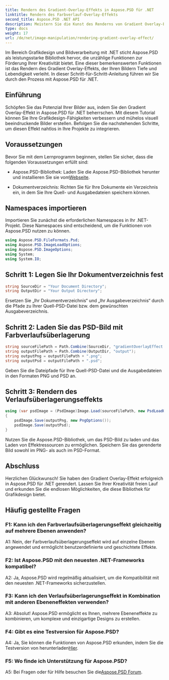 ```yaml
---
title: Rendern des Gradient-Overlay-Effekts in Aspose.PSD für .NET
linktitle: Rendern des Farbverlauf-Overlay-Effekts
second_title: Aspose.PSD .NET API
description: Meistern Sie die Kunst des Renderns von Gradient Overlay-Effekten in Aspose.PSD für .NET. Verbessern Sie Ihre Grafikdesignfähigkeiten mit diesem Schritt-für-Schritt-Tutorial.
type: docs
weight: 17
url: /de/net/image-manipulation/rendering-gradient-overlay-effect/
---
```

Im Bereich Grafikdesign und Bildverarbeitung mit .NET sticht Aspose.PSD als leistungsstarke Bibliothek hervor, die unzählige Funktionen zur Förderung Ihrer Kreativität bietet. Eine dieser bemerkenswerten Funktionen ist das Rendern des Gradient Overlay-Effekts, der Ihren Bildern Tiefe und Lebendigkeit verleiht. In dieser Schritt-für-Schritt-Anleitung führen wir Sie durch den Prozess mit Aspose.PSD für .NET.

## Einführung

Schöpfen Sie das Potenzial Ihrer Bilder aus, indem Sie den Gradient Overlay-Effekt in Aspose.PSD für .NET beherrschen. Mit diesem Tutorial können Sie Ihre Grafikdesign-Fähigkeiten verbessern und mühelos visuell beeindruckende Bilder erstellen. Befolgen Sie die nachstehenden Schritte, um diesen Effekt nahtlos in Ihre Projekte zu integrieren.

## Voraussetzungen

Bevor Sie mit dem Lernprogramm beginnen, stellen Sie sicher, dass die folgenden Voraussetzungen erfüllt sind:

- Aspose.PSD-Bibliothek: Laden Sie die Aspose.PSD-Bibliothek herunter und installieren Sie sie vom[Webseite](https://releases.aspose.com/psd/net/).

- Dokumentverzeichnis: Richten Sie für Ihre Dokumente ein Verzeichnis ein, in dem Sie Ihre Quell- und Ausgabedateien speichern können.

## Namespaces importieren

Importieren Sie zunächst die erforderlichen Namespaces in Ihr .NET-Projekt. Diese Namespaces sind entscheidend, um die Funktionen von Aspose.PSD nutzen zu können.

```csharp
using Aspose.PSD.FileFormats.Psd;
using Aspose.PSD.ImageLoadOptions;
using Aspose.PSD.ImageOptions;
using System;
using System.IO;
```

## Schritt 1: Legen Sie Ihr Dokumentverzeichnis fest

```csharp
string SourceDir = "Your Document Directory";
string OutputDir = "Your Output Directory";
```

Ersetzen Sie „Ihr Dokumentverzeichnis“ und „Ihr Ausgabeverzeichnis“ durch die Pfade zu Ihrer Quell-PSD-Datei bzw. dem gewünschten Ausgabeverzeichnis.

## Schritt 2: Laden Sie das PSD-Bild mit Farbverlaufsüberlagerung

```csharp
string sourceFilePath = Path.Combine(SourceDir, "gradientOverlayEffect.psd");
string outputFilePath = Path.Combine(OutputDir, "output");
string outputPng = outputFilePath + ".png";
string outputPsd = outputFilePath + ".psd";
```

Geben Sie die Dateipfade für Ihre Quell-PSD-Datei und die Ausgabedateien in den Formaten PNG und PSD an.

## Schritt 3: Rendern des Verlaufsüberlagerungseffekts

```csharp
using (var psdImage = (PsdImage)Image.Load(sourceFilePath, new PsdLoadOptions() { LoadEffectsResource = true }))
{
    psdImage.Save(outputPng, new PngOptions());
    psdImage.Save(outputPsd);
}
```

Nutzen Sie die Aspose.PSD-Bibliothek, um das PSD-Bild zu laden und das Laden von Effektressourcen zu ermöglichen. Speichern Sie das gerenderte Bild sowohl im PNG- als auch im PSD-Format.

## Abschluss

Herzlichen Glückwunsch! Sie haben den Gradient Overlay-Effekt erfolgreich in Aspose.PSD für .NET gerendert. Lassen Sie Ihrer Kreativität freien Lauf und erkunden Sie die endlosen Möglichkeiten, die diese Bibliothek für Grafikdesign bietet.

## Häufig gestellte Fragen

### F1: Kann ich den Farbverlaufsüberlagerungseffekt gleichzeitig auf mehrere Ebenen anwenden?

A1: Nein, der Farbverlaufsüberlagerungseffekt wird auf einzelne Ebenen angewendet und ermöglicht benutzerdefinierte und geschichtete Effekte.

### F2: Ist Aspose.PSD mit den neuesten .NET-Frameworks kompatibel?

A2: Ja, Aspose.PSD wird regelmäßig aktualisiert, um die Kompatibilität mit den neuesten .NET-Frameworks sicherzustellen.

### F3: Kann ich den Verlaufsüberlagerungseffekt in Kombination mit anderen Ebeneneffekten verwenden?

A3: Absolut! Aspose.PSD ermöglicht es Ihnen, mehrere Ebeneneffekte zu kombinieren, um komplexe und einzigartige Designs zu erstellen.

### F4: Gibt es eine Testversion für Aspose.PSD?

 A4: Ja, Sie können die Funktionen von Aspose.PSD erkunden, indem Sie die Testversion von herunterladen[Hier](https://releases.aspose.com/).

### F5: Wo finde ich Unterstützung für Aspose.PSD?

 A5: Bei Fragen oder für Hilfe besuchen Sie die[Aspose.PSD Forum](https://forum.aspose.com/c/psd/34).